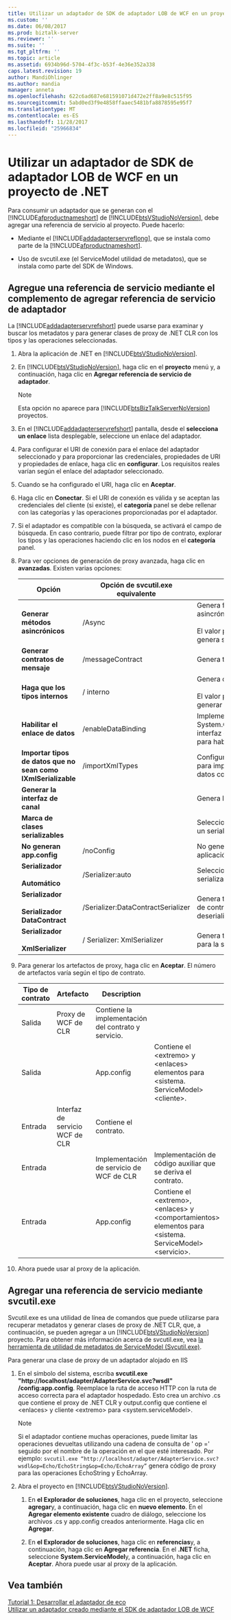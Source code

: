 ```yaml
---
title: Utilizar un adaptador de SDK de adaptador LOB de WCF en un proyecto .NET | Documentos de Microsoft
ms.custom: ''
ms.date: 06/08/2017
ms.prod: biztalk-server
ms.reviewer: ''
ms.suite: ''
ms.tgt_pltfrm: ''
ms.topic: article
ms.assetid: 6934b96d-5704-4f3c-b53f-4e36e352a338
caps.latest.revision: 19
author: MandiOhlinger
ms.author: mandia
manager: anneta
ms.openlocfilehash: 622c6ad687e681591071d472e2ff8a9e8c515f95
ms.sourcegitcommit: 5abd0ed3f9e4858ffaaec5481bfa8878595e95f7
ms.translationtype: MT
ms.contentlocale: es-ES
ms.lasthandoff: 11/28/2017
ms.locfileid: "25966834"
---
```

# <a name="consume-a-wcf-lob-adapter-sdk-adapter-in-a-net-project"></a>Utilizar un adaptador de SDK de adaptador LOB de WCF en un proyecto de .NET
Para consumir un adaptador que se generan con el [!INCLUDE[afproductnameshort](../../includes/afproductnameshort-md.md)] de [!INCLUDE[btsVStudioNoVersion](../../includes/btsvstudionoversion-md.md)], debe agregar una referencia de servicio al proyecto. Puede hacerlo:  
  
-   Mediante el [!INCLUDE[addadapterservreflong](../../includes/addadapterservreflong-md.md)], que se instala como parte de la [!INCLUDE[afproductnameshort](../../includes/afproductnameshort-md.md)].  
  
-   Uso de svcutil.exe (el ServiceModel utilidad de metadatos), que se instala como parte del SDK de Windows.  
  
## <a name="add-a-service-reference-using-the-add-adapter-service-reference-plug-in"></a>Agregue una referencia de servicio mediante el complemento de agregar referencia de servicio de adaptador  
 La [!INCLUDE[addadapterservrefshort](../../includes/addadapterservrefshort-md.md)] puede usarse para examinar y buscar los metadatos y para generar clases de proxy de .NET CLR con los tipos y las operaciones seleccionadas.  
  
 
1.  Abra la aplicación de .NET en [!INCLUDE[btsVStudioNoVersion](../../includes/btsvstudionoversion-md.md)].  
  
2.  En [!INCLUDE[btsVStudioNoVersion](../../includes/btsvstudionoversion-md.md)], haga clic en el **proyecto** menú y, a continuación, haga clic en **Agregar referencia de servicio de adaptador**.  
  
    > [!NOTE]
    >  Esta opción no aparece para [!INCLUDE[btsBizTalkServerNoVersion](../../includes/btsbiztalkservernoversion-md.md)] proyectos.  
  
3.  En el [!INCLUDE[addadapterservrefshort](../../includes/addadapterservrefshort-md.md)] pantalla, desde el **selecciona un enlace** lista desplegable, seleccione un enlace del adaptador.  
  
4.  Para configurar el URI de conexión para el enlace del adaptador seleccionado y para proporcionar las credenciales, propiedades de URI y propiedades de enlace, haga clic en **configurar**. Los requisitos reales varían según el enlace del adaptador seleccionado.  
  
5.  Cuando se ha configurado el URI, haga clic en **Aceptar**.  
  
6.  Haga clic en **Conectar**. Si el URI de conexión es válida y se aceptan las credenciales del cliente (si existe), el **categoría** panel se debe rellenar con las categorías y las operaciones proporcionadas por el adaptador.  
  
7.  Si el adaptador es compatible con la búsqueda, se activará el campo de búsqueda. En caso contrario, puede filtrar por tipo de contrato, explorar los tipos y las operaciones haciendo clic en los nodos en el **categoría** panel.  
  
8.  Para ver opciones de generación de proxy avanzada, haga clic en **avanzadas**. Existen varias opciones:  
  
    |Opción|Opción de svcutil.exe equivalente|Description|  
    |------------|-----------------------------------|-----------------|  
    |**Generar métodos asincrónicos**|/Async|Genera firmas del método sincrónicas y asincrónicas.<br /><br /> El valor predeterminado (si no está seleccionada): genera solo firmas de método sincrónicas.|  
    |**Generar contratos de mensaje**|/messageContract|Genera tipos de contrato de mensaje.|  
    |**Haga que los tipos internos**|/ interno|Genera clases marcadas como internas.<br /><br /> El valor predeterminado (si no está seleccionada): generar clases públicas.|  
    |**Habilitar el enlace de datos**|/enableDataBinding|Implementa el System.ComponentModel.INotifyPropertyChanged interfaz en todos los tipos de contrato de datos para habilitar el enlace de datos.|  
    |**Importar tipos de datos que no sean como IXmlSerializable**|/importXmlTypes|Configura el serializador de contratos de datos para importar tipos que no sean de contratos de datos como tipos IXmlSerializable.|  
    |**Generar la interfaz de canal**||Genera la interfaz de canal.|  
    |**Marca de clases serializables**||Selecciona si desea generar los tipos de datos con un serializador.|  
    |**No generan app.config**|/noConfig|No genera el archivo de configuración de aplicación.|  
    |**Serializador**<br /><br /> **Automático**|/Serializer:auto|Selecciona automáticamente el serializador para la serialización y deseralization.|  
    |**Serializador**<br /><br /> **Serializador DataContract**|/Serializer:DataContractSerializer|Genera tipos de datos que utilizan el serializador de contratos de datos para la serialización y deserialización|  
    |**Serializador**<br /><br /> **XmlSerializer**|/ Serializer: XmlSerializer|Genera tipos de datos que utilicen XmlSerializer para la serialización y deserialización.|  
  
9. Para generar los artefactos de proxy, haga clic en **Aceptar**. El número de artefactos varía según el tipo de contrato.  
  
    |Tipo de contrato|Artefacto|Description||  
    |-------------------|--------------|-----------------|-|  
    |Salida|Proxy de WCF de CLR|Contiene la implementación del contrato y servicio.||  
    |Salida||App.config|Contiene el \<extremo\> y \<enlaces\> elementos para \<sistema. ServiceModel\>\<cliente\>.|  
    |Entrada|Interfaz de servicio WCF de CLR|Contiene el contrato.||  
    |Entrada||Implementación de servicio de WCF de CLR|Implementación de código auxiliar que se deriva el contrato.|  
    |Entrada||App.config|Contiene el \<extremo\>, \<enlaces\> y \<comportamientos\> elementos para \<sistema. ServiceModel\>\<servicio\>.|  
  
10. Ahora puede usar al proxy de la aplicación.  
  
## <a name="adding-a-service-reference-by-using-svcutilexe"></a>Agregar una referencia de servicio mediante svcutil.exe  
 Svcutil.exe es una utilidad de línea de comandos que puede utilizarse para recuperar metadatos y generar clases de proxy de .NET CLR, que, a continuación, se pueden agregar a un [!INCLUDE[btsVStudioNoVersion](../../includes/btsvstudionoversion-md.md)] proyecto. Para obtener más información acerca de svcutil.exe, vea [la herramienta de utilidad de metadatos de ServiceModel (Svcutil.exe)](https://msdn.microsoft.com/library/aa347733.aspx). 
  
 Para generar una clase de proxy de un adaptador alojado en IIS  
  
1.  En el símbolo del sistema, escriba **svcutil.exe "http://localhost/adapter/AdapterService.svc?wsdl" /config:app.config**. Reemplace la ruta de acceso HTTP con la ruta de acceso correcta para el adaptador hospedado. Esto crea un archivo .cs que contiene el proxy de .NET CLR y output.config que contiene el \<enlaces\> y cliente \<extremo\> para \<system.serviceModel\>.  
  
    > [!NOTE]
    >  Si el adaptador contiene muchas operaciones, puede limitar las operaciones devueltas utilizando una cadena de consulta de ' op =' seguido por el nombre de la operación en el que esté interesado. Por ejemplo: `svcutil.exe “http://localhost/adapter/AdapterService.svc?wsdl&op=Echo/EchoString&op=Echo/EchoArray”` genera código de proxy para las operaciones EchoString y EchoArray.  
  
2.  Abra el proyecto en [!INCLUDE[btsVStudioNoVersion](../../includes/btsvstudionoversion-md.md)].  
  
    1.  En **el Explorador de soluciones**, haga clic en el proyecto, seleccione **agregar**y, a continuación, haga clic en **nuevo elemento**. En el **Agregar elemento existente** cuadro de diálogo, seleccione los archivos .cs y app.config creados anteriormente.  Haga clic en **Agregar**.  
  
    2.  En **el Explorador de soluciones**, haga clic en **referencias**y, a continuación, haga clic en **Agregar referencia**. En el **.NET** ficha, seleccione **System.ServiceModel**y, a continuación, haga clic en **Aceptar**. Ahora puede usar al proxy de la aplicación.  
  
## <a name="see-also"></a>Vea también  
 [Tutorial 1: Desarrollar el adaptador de eco](../../adapters-and-accelerators/wcf-lob-adapter-sdk/tutorial-1-develop-the-echo-adapter.md)   
 [Utilizar un adaptador creado mediante el SDK de adaptador LOB de WCF](../../adapters-and-accelerators/wcf-lob-adapter-sdk/consume-an-adapter-created-using-the-wcf-lob-adapter-sdk.md)